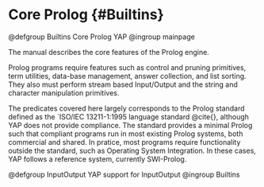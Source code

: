 #  Core Prolog {#Builtins}


@defgroup Builtins Core Prolog YAP
@ingroup mainpage 

 The manual describes the core features of the Prolog engine.

Prolog programs require features such as control and pruning
primitives, term utilities, data-base management, answer collection,
and list sorting. They also must perform stream based Input/Output and
the string and character manipulation primitives.

The predicates covered here largely corresponds to the Prolog standard
defined as the `ISO/IEC 13211-1:1995 language standard @cite{},
although YAP does not provide compliance.  The standard provides a
minimal Prolog such that compliant programs run in most existing
Prolog systems, both commercial and shared. In pratice, most programs
require functionality outside the standard, such as Operating System
Integration. In these cases, YAP follows  a reference system, currently SWI-Prolog.


@defgroup InputOutput YAP  support for InputOutput
@ingroup Builtins





